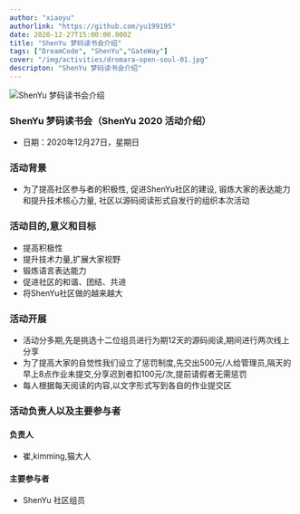 ```yaml
---
author: "xiaoyu"
authorlink: "https://github.com/yu199195"
date: 2020-12-27T15:00:00.000Z
title: "ShenYu 梦码读书会介绍"	
tags: ["DreamCode", "ShenYu","GateWay"]
cover: "/img/activities/dromara-open-soul-01.jpg"
descripton: "ShenYu 梦码读书会介绍"
---
```


![ShenYu 梦码读书会介绍](/img/soul/activite/soul-xmind.png)

### ShenYu 梦码读书会（ShenYu 2020 活动介绍）

- 日期：2020年12月27日，星期日

### 活动背景

- 为了提高社区参与者的积极性, 促进ShenYu社区的建设, 锻炼大家的表达能力和提升技术核心力量, 社区以源码阅读形式自发行的组织本次活动

### 活动目的,意义和目标
- 提高积极性
- 提升技术力量,扩展大家视野
- 锻炼语言表达能力
- 促进社区的和谐、团结、共进
- 将ShenYu社区做的越来越大

### 活动开展
- 活动分多期,先是挑选十二位组员进行为期12天的源码阅读,期间进行两次线上分享
- 为了提高大家的自觉性我们设立了惩罚制度,先交出500元/人给管理员,隔天的早上8点作业未提交,分享迟到者扣100元/次,提前请假者无需惩罚
- 每人根据每天阅读的内容,以文字形式写到各自的作业提交区

### 活动负责人以及主要参与者

#### 负责人
- 崔,kimming,猫大人

#### 主要参与者
- ShenYu 社区组员
